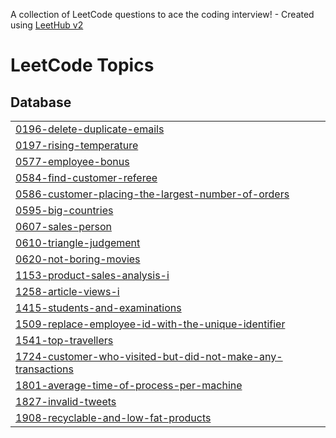 A collection of LeetCode questions to ace the coding interview! - Created using [LeetHub v2](https://github.com/arunbhardwaj/LeetHub-2.0)
<!---LeetCode Topics Start-->
# LeetCode Topics
## Database
|  |
| ------- |
| [0196-delete-duplicate-emails](https://github.com/seonghoho/LeetCode/tree/master/0196-delete-duplicate-emails) |
| [0197-rising-temperature](https://github.com/seonghoho/LeetCode/tree/master/0197-rising-temperature) |
| [0577-employee-bonus](https://github.com/seonghoho/LeetCode/tree/master/0577-employee-bonus) |
| [0584-find-customer-referee](https://github.com/seonghoho/LeetCode/tree/master/0584-find-customer-referee) |
| [0586-customer-placing-the-largest-number-of-orders](https://github.com/seonghoho/LeetCode/tree/master/0586-customer-placing-the-largest-number-of-orders) |
| [0595-big-countries](https://github.com/seonghoho/LeetCode/tree/master/0595-big-countries) |
| [0607-sales-person](https://github.com/seonghoho/LeetCode/tree/master/0607-sales-person) |
| [0610-triangle-judgement](https://github.com/seonghoho/LeetCode/tree/master/0610-triangle-judgement) |
| [0620-not-boring-movies](https://github.com/seonghoho/LeetCode/tree/master/0620-not-boring-movies) |
| [1153-product-sales-analysis-i](https://github.com/seonghoho/LeetCode/tree/master/1153-product-sales-analysis-i) |
| [1258-article-views-i](https://github.com/seonghoho/LeetCode/tree/master/1258-article-views-i) |
| [1415-students-and-examinations](https://github.com/seonghoho/LeetCode/tree/master/1415-students-and-examinations) |
| [1509-replace-employee-id-with-the-unique-identifier](https://github.com/seonghoho/LeetCode/tree/master/1509-replace-employee-id-with-the-unique-identifier) |
| [1541-top-travellers](https://github.com/seonghoho/LeetCode/tree/master/1541-top-travellers) |
| [1724-customer-who-visited-but-did-not-make-any-transactions](https://github.com/seonghoho/LeetCode/tree/master/1724-customer-who-visited-but-did-not-make-any-transactions) |
| [1801-average-time-of-process-per-machine](https://github.com/seonghoho/LeetCode/tree/master/1801-average-time-of-process-per-machine) |
| [1827-invalid-tweets](https://github.com/seonghoho/LeetCode/tree/master/1827-invalid-tweets) |
| [1908-recyclable-and-low-fat-products](https://github.com/seonghoho/LeetCode/tree/master/1908-recyclable-and-low-fat-products) |
<!---LeetCode Topics End-->